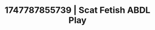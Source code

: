 ---
categories:
- Skin-to-skin fantasy
- Wrestling domination
- Booty worship
- Workplace fantasy
- Pegging play
image: /assets/images/1747787855739.jpg
layout: post
seo:
  description: Featured content with premium ABDL Play, Scat Fetish. HD images available.
  keywords: ABDL Play, Scat Fetish
  og_image: /assets/images/1747787855739.jpg
  schema_type: VisualArtwork
tags:
- '#1747787855739'
- ABDL Play
- Scat Fetish
title: 1747787855739 | Scat Fetish ABDL Play
---